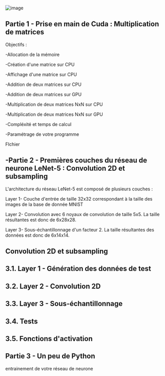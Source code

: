 ![image](https://github.com/my-bro-pigeon/TP_Hardware/assets/94360349/3c82ddb8-0dd5-4b30-a26b-99495330bd4f)






Partie 1 - Prise en main de Cuda : Multiplication de matrices
-
Objectifs : 

-Allocation de la mémoire

-Création d'une matrice sur CPU

-Affichage d'une matrice sur CPU

-Addition de deux matrices sur CPU

-Addition de deux matrices sur GPU

-Multiplication de deux matrices NxN sur CPU

-Multiplication de deux matrices NxN sur GPU

-Compléxité et temps de calcul

-Paramétrage de votre programme

FIchier 

-Partie 2 - Premières couches du réseau de neurone LeNet-5 : Convolution 2D et subsampling
-
L'architecture du réseau LeNet-5 est composé de plusieurs couches :

Layer 1- Couche d'entrée de taille 32x32 correspondant à la taille des images de la base de donnée MNIST

Layer 2- Convolution avec 6 noyaux de convolution de taille 5x5. La taille résultantes est donc de 6x28x28.

Layer 3- Sous-échantillonnage d'un facteur 2. La taille résultantes des données est donc de 6x14x14.



Convolution 2D et subsampling
-

3.1. Layer 1 - Génération des données de test
-

3.2. Layer 2 - Convolution 2D
-

3.3. Layer 3 - Sous-échantillonnage
-

3.4. Tests
-

3.5. Fonctions d'activation
-









Partie 3 - Un peu de Python
-

entrainement de votre réseau de neurone





